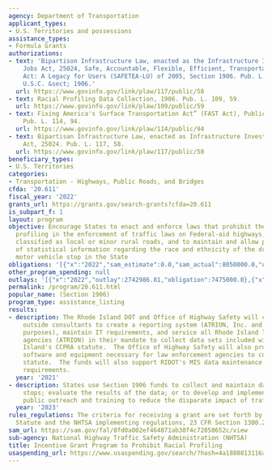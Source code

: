 ```yaml
---
agency: Department of Transportation
applicant_types:
- U.S. Territories and possessions
assistance_types:
- Formula Grants
authorizations:
- text: 'Bipartison Infrastructure Law, enacted as the Infrastructure Investment and
    Jobs Act, 25024, Safe, Accountable, Flexible, Efficient, Transportation Equity
    Act: A Legacy for Users (SAFETEA-LU) of 2005, Section 1906. Pub. L. 117, 58. 23
    U.S.C. &sect; 1906.'
  url: https://www.govinfo.gov/link/plaw/117/public/58
- text: Racial Profiling Data Collection, 1906. Pub. L. 109, 59.
  url: https://www.govinfo.gov/link/plaw/109/public/59
- text: Fixing America's Surface Transportation Act” (FAST Act), Public Law 114-94.
    Pub. L. 114, 94.
  url: https://www.govinfo.gov/link/plaw/114/public/94
- text: Bipartisan Infrastructure Law, enacted as Infrastructure Investment and Jobs
    Act, 25024. Pub. L. 117, 58.
  url: https://www.govinfo.gov/link/plaw/117/public/58
beneficiary_types:
- U.S. Territories
categories:
- Transportation - Highways, Public Roads, and Bridges
cfda: '20.611'
fiscal_year: '2022'
grants_url: https://grants.gov/search-grants?cfda=20.611
is_subpart_f: 1
layout: program
objective: Encourage States to enact and enforce laws that prohibit the use of racial
  profiling in the enforcement of traffic laws on Federal-aid highways, except those
  classified as local or minor rural roads, and to maintain and allow public inspection
  of statistical information regarding the race and ethnicity of the driver for each
  motor vehicle stop in the State
obligations: '[{"x":"2022","sam_estimate":0.0,"sam_actual":8050000.0,"usa_spending_actual":7612551.0},{"x":"2023","sam_estimate":8625000.0,"sam_actual":0.0,"usa_spending_actual":7915752.93},{"x":"2024","sam_estimate":11500000.0,"sam_actual":0.0,"usa_spending_actual":2362911.23}]'
other_program_spending: null
outlays: '[{"x":"2022","outlay":2742986.81,"obligation":7475000.0},{"x":"2023","outlay":348680.25,"obligation":8625000.0},{"x":"2024","outlay":122811.23,"obligation":2362911.23}]'
permalink: /program/20.611.html
popular_name: (Section 1906)
program_type: assistance_listing
results:
- description: The Rhode Island DOT and Office of Highway Safety will contract with
    outside consultants to create a reporting system (ATRION, Inc. and CCU for analytic
    purposes), maintain IT requirements, and service all Rhode Island law enforcement
    agencies (ATRION) in their mandate to collect data sets included within Rhode
    Island's CCPRA statute.  The Office of Highway Safety will also provide updated
    software and equipment necessary for law enforcement agencies to comply with the
    statute.  The funds will also support RIDOT's MIS data maintenance and service
    requirements.
  year: '2021'
- description: States use Section 1906 funds to collect and maintain data on traffic
    stops; evaluate the results of the data; or to develop and implement programs,
    public outreach and training to reduce the disparate impact of traffic stops.
  year: '2023'
rules_regulations: The criteria for receiving a grant are set forth by the Federal
  Statute and the NHTSA implementing regulations, 23 CFR Section 1300.29.
sam_url: https://sam.gov/fal/8fd0a002ef464871ab38f4c72858652c/view
sub-agency: National Highway Traffic Safety Administration (NHTSA)
title: Incentive Grant Program to Prohibit Racial Profiling
usaspending_url: https://www.usaspending.gov/search/?hash=4a1880813116aa616cda374d1540cb68
---
```

